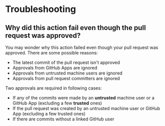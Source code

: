 # Troubleshooting

## Why did this action fail even though the pull request was approved?

You may wonder why this action failed even though your pull request was approved.
There are some possible reasons:

- The latest commit of the pull request isn't approved
- Approvals from GitHub Apps are ignored
- Approvals from untrusted machine users are ignored
- Approvals from pull request committers are ignored

Two approvals are required in following cases:

- If any of the commits were made by an **untrusted** machine user or a GitHub App (excluding a few **trusted** ones)
- If the pull request was created by an untrusted machine user or GitHub App (excluding a few trusted ones)
- If there are commits without a linked GitHub user
